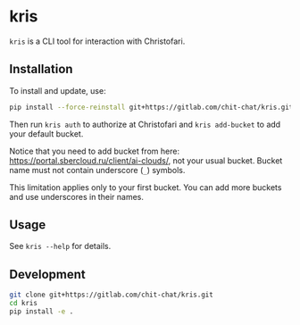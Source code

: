 # kris

`kris` is a CLI tool for interaction with Christofari.

## Installation

To install and update, use:
```bash
pip install --force-reinstall git+https://gitlab.com/chit-chat/kris.git
```

Then run `kris auth` to authorize at Christofari and `kris add-bucket` to add
your default bucket.

Notice that you need to add bucket from here: https://portal.sbercloud.ru/client/ai-clouds/,
not your usual bucket.
Bucket name must not contain underscore (`_`) symbols.

This limitation applies only to your first bucket. You can add more buckets and use underscores
in their names.

## Usage
See `kris --help` for details.

## Development
```bash
git clone git+https://gitlab.com/chit-chat/kris.git
cd kris
pip install -e .
```
